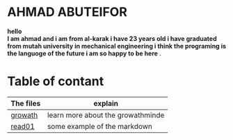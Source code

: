 # AHMAD ABUTEIFOR
**hello  
I am ahmad and i am from al-karak 
i have 23 years old i have graduated from mutah university
 in mechanical engineering i think the programing is the languoge of the future
i am so happy to be here** .


# Table of contant
The files | explain    
------------ | ------------      
[growath](https://ahmad-abuteifor.github.io/reading-notes/growth)  |learn more about the growathminde    
[read01](https://ahmad-abuteifor.github.io/reading-notes/read01)  |some example of the markdown   